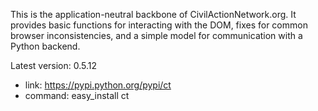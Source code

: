 This is the application-neutral backbone of CivilActionNetwork.org. It provides basic functions for interacting with the DOM, fixes for common browser inconsistencies, and a simple model for communication with a Python backend.

Latest version: 0.5.12
 - link: https://pypi.python.org/pypi/ct
 - command: easy_install ct